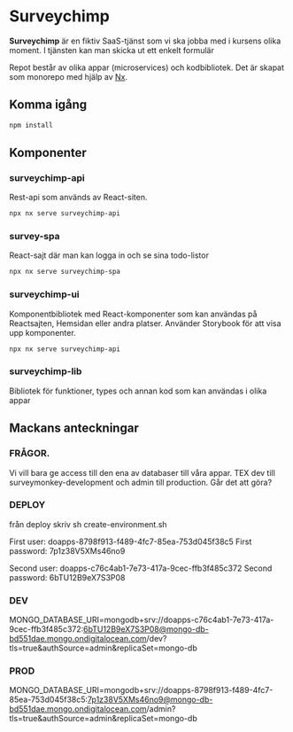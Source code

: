 # Surveychimp

**Surveychimp** är en fiktiv SaaS-tjänst som vi ska jobba med i kursens olika moment. I tjänsten kan man skicka ut ett enkelt formulär

Repot består av olika appar (microservices) och kodbibliotek. Det är skapat som monorepo med hjälp av [Nx](https://nx.dev).

## Komma igång

```bash
npm install
```

## Komponenter

### surveychimp-api

Rest-api som används av React-siten.

```bash
npx nx serve surveychimp-api
```

### survey-spa

React-sajt där man kan logga in och se sina todo-listor

```bash
npx nx serve surveychimp-spa
```

### surveychimp-ui

Komponentbibliotek med React-komponenter som kan användas på Reactsajten, Hemsidan eller andra platser. Använder Storybook för att visa upp komponenter.

```bash
npx nx serve surveychimp-api
```

### surveychimp-lib

Bibliotek för funktioner, types och annan kod som kan användas i olika appar


## Mackans anteckningar

### FRÅGOR.
Vi vill bara ge access till den ena av databaser till våra appar. TEX dev till surveymonkey-development och admin till production. Går det att göra?


### DEPLOY
från deploy skriv sh create-environment.sh

First user: doapps-8798f913-f489-4fc7-85ea-753d045f38c5
First password: 7p1z38V5XMs46no9

Second user: doapps-c76c4ab1-7e73-417a-9cec-ffb3f485c372
Second password: 6bTU12B9eX7S3P08

### DEV
MONGO_DATABASE_URI=mongodb+srv://doapps-c76c4ab1-7e73-417a-9cec-ffb3f485c372:6bTU12B9eX7S3P08@mongo-db-bd551dae.mongo.ondigitalocean.com/dev?tls=true&authSource=admin&replicaSet=mongo-db

### PROD
MONGO_DATABASE_URI=mongodb+srv://doapps-8798f913-f489-4fc7-85ea-753d045f38c5:7p1z38V5XMs46no9@mongo-db-bd551dae.mongo.ondigitalocean.com/admin?tls=true&authSource=admin&replicaSet=mongo-db